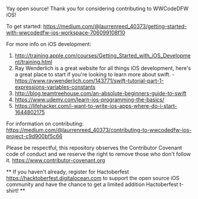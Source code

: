 Yay open source! Thank you for considering contributing to WWCodeDFW iOS! 

To get started: https://medium.com/@laurrenreed_40373/getting-started-with-wwcodedfw-ios-workspace-706099108f10

For more info on iOS development:
1. http://training.apple.com/courses/Getting_Started_with_iOS_Development/training.html
2. Ray Wenderlich is a great website for all things iOS development, here's a great place to start if you're looking to learn more about swift. - https://www.raywenderlich.com/143771/swift-tutorial-part-1-expressions-variables-constants
3. http://blog.teamtreehouse.com/an-absolute-beginners-guide-to-swift
4. https://www.udemy.com/learn-ios-programming-the-basics/
5. https://lifehacker.com/i-want-to-write-ios-apps-where-do-i-start-1644802175

For information on contributing: https://medium.com/@laurrenreed_40373/contributing-to-wwcodedfw-ios-project-c9d900bf5c66

Please be respectful, this repository observes the Contributor Covenant code of conduct and we reserve the right to remove those who don't follow it. https://www.contributor-covenant.org

** If you haven't already, register for Hactoberfest https://hacktoberfest.digitalocean.com to support the open source iOS community and have the chance to get a limited addition Hactoberfest t-shirt! **
